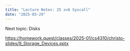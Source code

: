 ```yaml
---
title: "Lecture Notes: 25 xv6 Syscall"
date: "2025-03-29"
---
```


Next topic: Disks

https://homework.quest/classes/2025-01/cs4310/christo-slides/9_Storage_Devices.pptx
